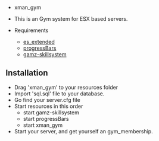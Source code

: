 * xman_gym

* This is an Gym system for ESX based servers.

* Requirements
  * [es_extended](https://github.com/esx-framework/es_extended/tree/v1-final)
  * [progressBars](https://github.com/EthanPeacock/progressBars)
  * [gamz-skillsystem](https://github.com/gamziboi/gamz-skillsystem)

## Installation
  * Drag 'xman_gym' to your resources folder
  * Import 'sql.sql' file to your database.
  * Go find your server.cfg file
  * Start resources in this order
    * start gamz-skillsystem
    * start progressBars
    * start xman_gym
  * Start your server, and get yourself an gym_membership.  
